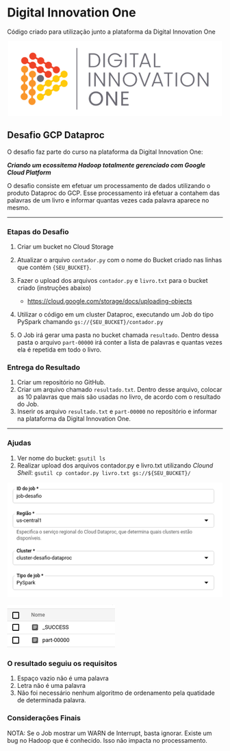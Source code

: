 # Digital Innovation One

Código criado para utilização junto a plataforma da Digital Innovation One

<p align="center"><img src="./01.png" width="500"></p>

## Desafio GCP Dataproc

O desafio faz parte do curso na plataforma da Digital Innovation One:

__*Criando um ecossitema Hadoop totalmente gerenciado com Google Cloud Platform*__

O desafio consiste em efetuar um processamento de dados utilizando o produto Dataproc do GCP. Esse processamento irá efetuar a contahem das palavras de um livro e informar quantas vezes cada palavra aparece no mesmo.

---

### Etapas do Desafio

1. Criar um bucket no Cloud Storage
1. Atualizar o arquivo ```contador.py``` com o nome do Bucket criado nas linhas que contém ```{SEU_BUCKET}```.
1. Fazer o upload dos arquivos ```contador.py``` e ```livro.txt``` para o bucket criado (instruções abaixo)
    - https://cloud.google.com/storage/docs/uploading-objects

1. Utilizar o código em um cluster Dataproc, executando um Job do tipo PySpark chamando ```gs://{SEU_BUCKET}/contador.py```
1. O Job irá gerar uma pasta no bucket chamada ```resultado```. Dentro dessa pasta o arquivo ```part-00000``` irá conter a lista de palavras e quantas vezes ela é repetida em todo o livro.

### Entrega do Resultado

1. Criar um repositório no GitHub.
1. Criar um arquivo chamado ```resultado.txt```. Dentro desse arquivo, colocar as 10 palavras que mais são usadas no livro, de acordo com o resultado do Job.
1. Inserir os arquivo ```resultado.txt``` e ```part-00000``` no repositório e informar na plataforma da Digital Innovation One.

---

### Ajudas
1. Ver nome do bucket: `gsutil ls`
1. Realizar upload dos arquivos  contador.py e livro.txt utilizando *Clound Shell*: `gsutil cp contador.py livro.txt gs://${SEU_BUCKET}/`

![Envio do Job](./02_EnvioJob.png)

![Resultado após enviar os arquivos para o bucket](./03_CloudStorage.png)

### O resultado seguiu os requisitos
1. Espaço vazio não é uma palavra
1. Letra não é uma palavra 
1. Não foi necessário nenhum algoritmo de ordenamento pela quatidade de determinada palavra. 

### Considerações Finais

NOTA: Se o Job mostrar um WARN de Interrupt, basta ignorar. Existe um bug no Hadoop que é conhecido. Isso não impacta no processamento.
